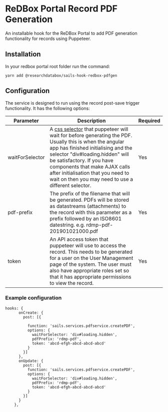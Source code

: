 # ReDBox Portal Record PDF Generation

An installable hook for the ReDBox Portal to add PDF generation functionality for records using Puppeteer.

## Installation
In your redbox portal root folder run the command:

```yarn add @researchdatabox/sails-hook-redbox-pdfgen```

## Configuration

The service is designed to run using the record post-save trigger functionality. It has the following options:

| Parameter      | Description                                                                                                                                                                                                                                                                                                                                                                                                                                          | Required |
|-----------------|------------------------------------------------------------------------------------------------------------------------------------------------------------------------------------------------------------------------------------------------------------------------------------------------------------------------------------------------------------------------------------------------------------------------------------------------------|----------|
| waitForSelector | A [css selector](https://github.com/GoogleChrome/puppeteer/blob/master/docs/api.md#pagewaitforselectorselector-options) that puppeteer will wait for before generating the PDF. Usually this is when the angular app has finished initialising and the selector "div#loading.hidden" will be satisfactory. If you have components that make AJAX calls after initialisation that you need to wait on then you may need to use a different selector.  | Yes      |
| pdf-prefix      | The prefix of the filename that will be generated. PDFs will be stored as datastreams (attachments) to the record with this parameter as a prefix followed by an ISO8601 datestring. e.g. rdmp-pdf-201901021000.pdf                                                                                                                                                                                                                                  | Yes      |
| token           | An API access token that puppeteer will use to access the record. This needs to be generated for a user on the User Management page of the system. The user must also have appropriate roles set so that it has appropriate permissions to view the record.                                                                                                                                                                                          | Yes      |

### Example configuration

```
hooks: {
      onCreate: {
        post: [{

          function: 'sails.services.pdfservice.createPDF',
          options: {
            waitForSelector: 'div#loading.hidden',
            pdfPrefix: 'rdmp-pdf',
            token: 'abcd-efgh-abcd-abcd-abcd'
          }
        }]
      },
      onUpdate: {
        post: [{
          function: 'sails.services.pdfservice.createPDF',
          options: {
            waitForSelector: 'div#loading.hidden',
            pdfPrefix: 'rdmp-pdf',
            token: 'abcd-efgh-abcd-abcd-abcd'
          }
        }]
      }
    },
```
